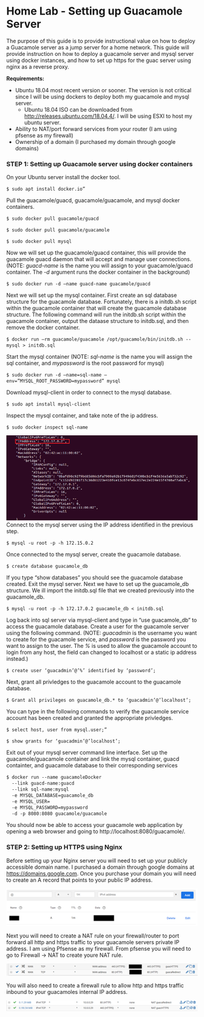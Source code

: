 
# Home Lab - Setting up Guacamole Server
The purpose of this guide is to provide instructional value on how to deploy a Guacamole server as a jump server for a home network.
This guide will provide instruction on how to deploy a guacamole server and mysql server using docker instances, and how to set up https for the guac server using nginx as a reverse proxy.

**Requirements:**
* Ubuntu 18.04 most recent version or sooner. The version is not critical since I will be using dockers to deploy both my guacamole and mysql server.
  * Ubuntu 18.04 ISO can be downloaded from http://releases.ubuntu.com/18.04.4/. I will be using ESXI to host my ubuntu server.
* Ability to NAT/port forward services from your router (I am using pfsense as my firewall)
* Ownership of a domain (I purchased my domain through google domains)

### STEP 1: Setting up Guacamole server using docker containers
On your Ubuntu server install the docker tool.
```
$ sudo apt install docker.io”
```
Pull the guacamole/guacd, guacamole/guacamole, and mysql docker containers.
```
$ sudo docker pull guacamole/guacd
```
```
$ sudo docker pull guacamole/guacamole
```
```
$ sudo docker pull mysql
```

Now we will set up the guacamole/guacd container, this will provide the guacamole guacd daemon that will accept and manage user connections. (NOTE: _guacd-name_ is the name you will assign to your guacamole/guacd container. The _-d_ argument runs the docker container in the background)
```
$ sudo docker run -d –name guacd-name guacamole/guacd
```
Next we will set up the mysql container. First create an sql database structure for the guacamole database. Fortunately, there is a initdb.sh script within the guacamole container that will create the guacamole database structure. The following command will run the initdb.sh script within the guacamole container, output the dataase structure to initdb.sql, and then remove the docker container. 
```
$ docker run –rm guacamole/guacamole /opt/guacamole/bin/initdb.sh --mysql > initdb.sql
```
Start the mysql container (NOTE: _sql-name_ is the name you will assign the sql container, and _mypassword_ is the root password for mysql)
```
$ sudo docker run -d –name=sql-name –env=”MYSQL_ROOT_PASSWORD=mypassword” mysql
```
Download mysql-client in order to connect to the mysql database.
```
$ sudo apt install mysql-client
```
Inspect the mysql container, and take note of the ip address. 
```
$ sudo docker inspect sql-name
```
![alt text](https://github.com/antroguy/HomeLab/blob/master/Guacamole%20with%20Nginx%20Reverse%20Proxy/Images/mysqlNetwork_inspect.PNG)
Connect to the mysql server using the IP address identified in the previous step.
```
$ mysql -u root -p -h 172.15.0.2
```
Once connected to the mysql server, create the guacamole database.
```
$ create database guacamole_db
```
If you type “show databases”  you should see the guacamole database created. Exit the mysql server. 
Next  we have to set up the guacamole_db structure. We ill import the initdb.sql file that we created previously into the guacamole_db. 
```
$ mysql -u root -p -h 172.17.0.2 guacamole_db < initdb.sql
```
Log back into sql server via mysql-client and type in “use guacamole_db” to access the guacamole database. Create a user for the guacamole server using the following command. (NOTE: _guacadmin_ is the username you want to create for the guacamole service, and _password_ is the password you want to assign to the user. The _%_  is used to allow the guacamole account to login from any host, the field can changed to localhost or a static ip address instead.)
```
$ create user ‘guacadmin’@’%’ identified by ‘password’; 
```
Next, grant all privledges to the guacamole account to the guacamole database.
```
$ Grant all privileges on guacamole_db.* to ‘guacadmin’@’localhost’;
```
You can type in the following commands to verify the guacamole service account has been created and granted the appropriate privledges.
```
$ select host, user from mysql.user;” 
```
```
$ show grants for ‘guacadmin’@’localhost’; 
```
Exit out of your mysql server command line interface. Set up the guacamole/guacamole container and link the mysql container, guacd containter, and guacamole database to their corresponding services
```
$ docker run --name guacamoleDocker 
  --link guacd-name:guacd 
  --link sql-name:mysql 
  -e MYSQL_DATABASE=guacamole_db 
  -e MYSQL_USER= 
  -e MYSQL_PASSWORD=mypassword 
  -d -p 8080:8080 guacamole/guacamole
```
You should now be able to access your guacamole web application by opening a web browser and going to http://localhost:8080/guacamole/.

### STEP 2: Setting up HTTPS using Nginx
Before setting up your Nginx server you will need to set up your publicly accessible domain name. I purchased a domain through google domains at https://domains.google.com. Once you purchase your domain you will need to create an A record that points to your public IP address.

![alt text](https://github.com/antroguy/HomeLab/blob/master/Guacamole%20with%20Nginx%20Reverse%20Proxy/Images/googleDomain.PNG)

Next you will need to create a NAT rule on your firewall/router to port forward all http and https traffic to your guacamole servers private IP address. I am using Pfsense as my firewall. From pfsense you will need to go to Firewall -> NAT to create youre NAT rule. 

![alt text](https://github.com/antroguy/HomeLab/blob/master/Guacamole%20with%20Nginx%20Reverse%20Proxy/Images/pfSenseNAT.png)

You will also need to create a firewall rule to allow http and https traffic inbound to your guacamoles internal IP address.

![alt text](https://github.com/antroguy/HomeLab/blob/master/Guacamole%20with%20Nginx%20Reverse%20Proxy/Images/pfsenseRule.PNG)
